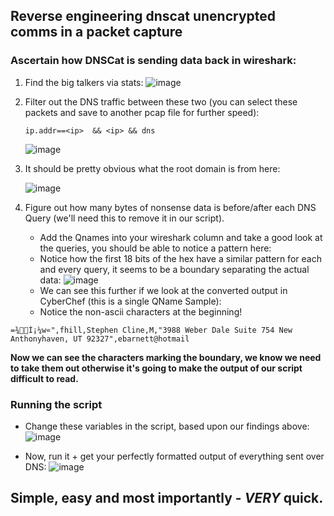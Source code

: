 ## Reverse engineering dnscat unencrypted comms in a packet capture

### Ascertain how DNSCat is sending data back in wireshark:
1. Find the big talkers via stats:
![image](https://github.com/Broomey28/reverse_engineering_dnscat2/assets/56151530/dd355045-3172-461b-b2d5-2d1e55e6b406)
2. Filter out the DNS traffic between these two (you can select these packets and save to another pcap file for further speed):

   
   ```ip.addr==<ip>  && <ip> && dns ```
   
      ![image](https://github.com/Broomey28/reverse_engineering_dnscat2/assets/56151530/f93dcbe3-0e97-4656-9adb-fa56b24b1d4a)
3. It should be pretty obvious what the root domain is from here:

   ![image](https://github.com/Broomey28/reverse_engineering_dnscat2/assets/56151530/c49965f6-5d21-4bb2-9005-d9f7a1785752)
5. Figure out how many bytes of nonsense data is before/after each DNS Query (we'll need this to remove it in our script).
   - Add the Qnames into your wireshark column and take a good look at the queries, you should be able to notice a pattern here:
   - Notice how the first 18 bits of the hex have a similar pattern for each and every query, it seems to be a boundary separating the actual data:
   ![image](https://github.com/Broomey28/reverse_engineering_dnscat2/assets/56151530/5ccc1e4c-394e-431c-95a9-a87a8ca57043)
   - We can see this further if we look at the converted output in CyberChef (this is a single QName Sample):
   - Notice the non-ascii characters at the beginning!
```
=¾Í¡¼w«",fhill,Stephen Cline,M,"3988 Weber Dale Suite 754 New Anthonyhaven, UT 92327",ebarnett@hotmail
```
**Now we can see the characters marking the boundary, we know we need to take them out otherwise it's going to make the output of our script difficult to read.**
### Running the script
  - Change these variables in the script, based upon our findings above:
 ![image](https://github.com/Broomey28/reverse_engineering_dnscat2/assets/56151530/bb7420a5-77c4-4a0c-beb7-018654798b39)

  - Now, run it + get your perfectly formatted output of everything sent over DNS:
 ![image](https://github.com/Broomey28/reverse_engineering_dnscat2/assets/56151530/874634ef-c0fd-4427-a4de-1038dc2219d8)

## Simple, easy and most importantly - *VERY* quick.
